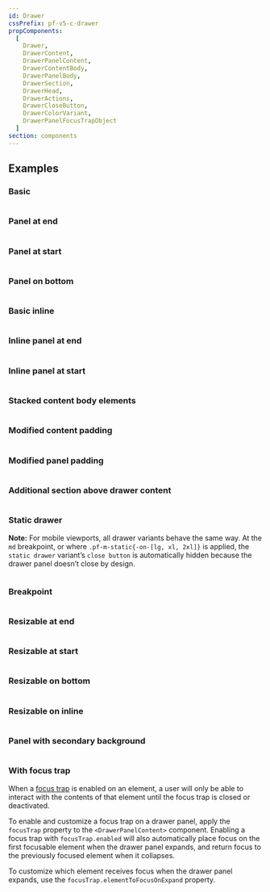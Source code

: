 ```yaml
---
id: Drawer
cssPrefix: pf-v5-c-drawer
propComponents:
  [
    Drawer,
    DrawerContent,
    DrawerPanelContent,
    DrawerContentBody,
    DrawerPanelBody,
    DrawerSection,
    DrawerHead,
    DrawerActions,
    DrawerCloseButton,
    DrawerColorVariant,
    DrawerPanelFocusTrapObject
  ]
section: components
---
```


## Examples

### Basic

```ts file="./DrawerBasic.tsx"

```

### Panel at end

```ts file="./DrawerPanelEnd.tsx"

```

### Panel at start

```ts file="./DrawerPanelStart.tsx"

```

### Panel on bottom

```ts file="./DrawerPanelBottom.tsx"

```

### Basic inline

```ts file="./DrawerBasicInline.tsx"

```

### Inline panel at end

```ts file="./DrawerInlinePanelEnd.tsx"

```

### Inline panel at start

```ts file="./DrawerInlinePanelStart.tsx"

```

### Stacked content body elements

```ts file="./DrawerStackedContentBodyElements.tsx"

```

### Modified content padding

```ts file="DrawerModifiedContentPadding.tsx"

```

### Modified panel padding

```ts file="DrawerModifiedPanelPadding.tsx"

```

### Additional section above drawer content

```ts file="DrawerAdditionalSectionAboveContent.tsx"

```

### Static drawer

**Note:** For mobile viewports, all drawer variants behave the same way. At the `md` breakpoint, or where `.pf-m-static{-on-[lg, xl, 2xl]}` is applied, the `static drawer` variant’s `close button` is automatically hidden because the drawer panel doesn’t close by design.

```ts file="DrawerStatic.tsx"

```

### Breakpoint

```ts file="DrawerBreakpoint.tsx"

```

### Resizable at end

```ts file="DrawerResizableAtEnd.tsx"

```

### Resizable at start

```ts file="DrawerResizableAtStart.tsx"

```

### Resizable on bottom

```ts file="DrawerResizableOnBottom.tsx"

```

### Resizable on inline

```ts file="DrawerResizableOnInline.tsx"

```

### Panel with secondary background

```ts file="DrawerSecondaryBackground.tsx"

```

### With focus trap

When a [focus trap](/accessibility/product-development-guide#trapping-focus) is enabled on an element, a user will only be able to interact with the contents of that element until the focus trap is closed or deactivated.

To enable and customize a focus trap on a drawer panel, apply the `focusTrap` property to the `<DrawerPanelContent>` component. Enabling a focus trap with `focusTrap.enabled` will also automatically place focus on the first focusable element when the drawer panel expands, and return focus to the previously focused element when it collapses.

To customize which element receives focus when the drawer panel expands, use the `focusTrap.elementToFocusOnExpand` property.

```ts file="./DrawerFocusTrap.tsx"

```
